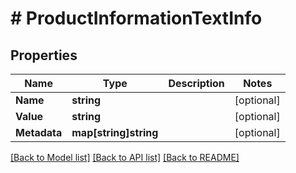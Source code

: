# # ProductInformationTextInfo


## Properties 


Name | Type | Description | Notes
------------ | ------------- | ------------- | -------------
**Name**| **string** |   | [optional]
**Value**| **string** |   | [optional]
**Metadata**| **map[string]string** |   | [optional]


[[Back to Model list]](../../README.md#models) [[Back to API list]](../../README.md#endpoints) [[Back to README]](../../README.md)


